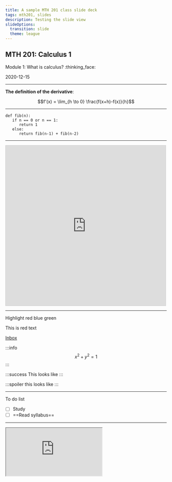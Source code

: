 ```yaml
---
title: A sample MTH 201 class slide deck
tags: mth201, slides 
description: Testing the slide view 
slideOptions:
  transition: slide
  theme: league
---
```


## MTH 201: Calculus 1

Module 1: What is calculus? :thinking_face: 

2020-12-15

---

**The definition of the derivative**: 

$$f'(x) = \lim_{h \to 0} \frac{f(x+h)-f(x)}{h}$$

---

```python=
def fib(n):
   if n == 0 or n == 1: 
      return 1
   else: 
      return fib(n-1) + fib(n-2)
```

---

<iframe src="https://www.desmos.com/calculator/qoe9okrzcf?embed" width="500px" height="500px" style="border: 1px solid #ccc" frameborder=0></iframe>

---

Highlight <span><!-- .element: class="fragment highlight-red" -->red</span> <span><!-- .element: class="fragment highlight-blue" -->blue</span> <span><!-- .element: class="fragment highlight-green"-->green</span>

<span><!-- .element: class="fragment highlight-red"-->This is red text</span>

[Inbox](/9pJ1R6bESaCjwOpl2PBCbg)

:::info
$$x^2 + y^2 = 1$$
:::

:::success
This looks like
:::

:::spoiler
this looks like
:::

---

To do list 

- [ ] Study
- [ ] ==Read syllabus==

---

<iframe src="https://docs.google.com/spreadsheets/d/e/2PACX-1vTvEqmNojNr3w5wQOLWXat4J28iD1OJA8X7J3uzwsFlRELAFnby_oySHTKTpdDIMcJi-A9uhBN7pzYN/pubhtml?gid=0&amp;single=true&amp;widget=true&amp;headers=false"></iframe>